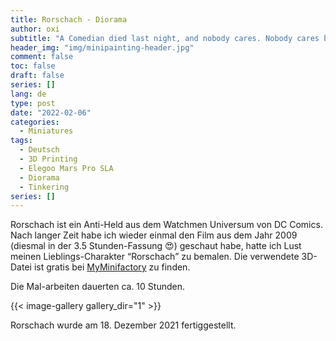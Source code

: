 ```yaml
---
title: Rorschach - Diorama
author: oxi
subtitle: "A Comedian died last night, and nobody cares. Nobody cares but me."
header_img: "img/minipainting-header.jpg"
comment: false
toc: false
draft: false
series: []
lang: de
type: post
date: "2022-02-06"
categories:
  - Miniatures
tags:
  - Deutsch
  - 3D Printing
  - Elegoo Mars Pro SLA
  - Diorama
  - Tinkering
series: []
---
```

Rorschach ist ein Anti-Held aus dem Watchmen Universum von DC Comics. Nach langer Zeit habe ich wieder einmal den Film aus dem Jahr 2009 (diesmal in der 3.5 Stunden-Fassung 😍) geschaut habe, hatte ich Lust meinen Lieblings-Charakter “Rorschach” zu bemalen. Die verwendete 3D-Datei ist gratis bei [MyMinifactory](https://www.myminifactory.com/object/3d-print-rorschach-from-watchmen-support-free-108809) zu finden.

Die Mal-arbeiten dauerten ca. 10 Stunden.

{{< image-gallery gallery_dir="1" >}}

Rorschach wurde am 18. Dezember 2021 fertiggestellt.
